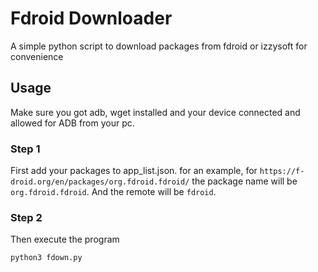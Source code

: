 # Fdroid Downloader

A simple python script to download packages from fdroid or izzysoft for convenience

## Usage
Make sure you got adb, wget installed and your device connected and allowed for ADB from your pc.
### Step 1

First add your packages to app_list.json.
for an example,
for `https://f-droid.org/en/packages/org.fdroid.fdroid/` the package name will be `org.fdroid.fdroid`. And the remote will be `fdroid`.

### Step 2

Then execute the program

```
python3 fdown.py
```
